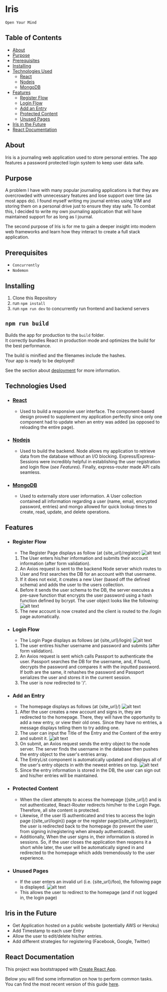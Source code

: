 # Iris

`Open Your Mind`

## Table of Contents

- [About](#about)
- [Purpose](#purpose)
- [Prerequisites](#prerequisites)
- [Installing](#installing)
- [Technologies Used](#technologies-used)
  - [React](#react)
  - [Nodejs](#nodejs)
  - [MongoDB](#mongodb)
- [Features](#features)
  - [Register Flow](#register-flow)
  - [Login Flow](#login-flow)
  - [Add an Entry](#add-an-entry)
  - [Protected Content](#protected-content)
  - [Unused Pages](#unused-pages)
- [Iris in the Future](#iris-in-the-future)
- [React Documentation](#react-documentation)

## About

Iris is a journaling web application used to store personal entries. The app features a password protected login system to keep user data safe.

## Purpose

A problem I have with many popular journaling applications is that they are overcrowded with unnecessary features and lose support over time (as most apps do). I found myself writing my journal entries using VIM and storing them on a personal drive just to ensure they stay safe. To combat this, I decided to write my own journaling application that will have maintained support for as long as I journal.

The second purpose of Iris is for me to gain a deeper insight into modern web frameworks and learn how they interact to create a full stack application.

## Prerequisites

- `Concurrently`
- `Nodemon`

## Installing

1. Clone this Repository
2. run `npm install`
3. run `npm run dev` to concurrently run frontend and backend servers

## `npm run build`

Builds the app for production to the `build` folder.<br>
It correctly bundles React in production mode and optimizes the build for the best performance.

The build is minified and the filenames include the hashes.<br>
Your app is ready to be deployed!

See the section about [deployment](#deployment) for more information.

## Technologies Used

- ### [React](https://reactjs.org)
  - Used to build a responsive user interface. The component-based design proved to supplement my application perfectly since only one component had to update when an entry was added (as opposed to reloading the entire page).
- ### [Nodejs](https://nodejs.org/en/)
  - Used to build the backend. Node allows my application to retrieve data from the database without an I/O blocking. Express/Express-Sessions were incredibly helpful in establishing the user registration and login flow (_see Features_). Finally, express-router made API calls seamless.
- ### [MongoDB](https://www.mongodb.com)
  - Used to externally store user information. A User collection contained all information regarding a user (name, email, encrypted password, entries) and mongo allowed for quick lookup times to create, read, update, and delete operations.

## Features

- ### Register Flow

  - The Register Page displays as follow (at {site_url}/register)
    ![alt text](docs/register.png)

  1. The User enters his/her information and submits their account information (after form validation).
  2. An Axios request is sent to the backend Node server which routes to User and first searches the DB for an account with that username.
  3. If it does not exist, it creates a new User (based off the defined schema) and adds the user to the users collection.
  4. Before it sends the user schema to the DB, the server executes a pre-save function that encrypts the user password using a hash function defined by bcrypt. The user object looks like the following:
     ![alt text](docs/db_schema.png)
  5. The new account is now created and the client is routed to the /login page automatically.

- ### Login Flow

  - The Login Page displays as follows (at {site_url}/login)
    ![alt text](docs/login.png)

  1. The user entires his/her username and password and submits (after form validation).
  2. An Axios request is sent which calls Passport to authenticate the user. Passport searches the DB for the username, and, if found, decrypts the password and compares it with the inputted password. If both are the same, it rehashes the password and Passport serializes the user and stores it in the current session.
  3. The user is now redirected to '/'.

- ### Add an Entry

  - The homepage displays as follows (at {site_url}/)
    ![alt text](docs/home_empty.png)

  1. After the user creates a new account and signs in, they are redirected to the homepage. There, they will have the opportunity to add a new entry, or view their old ones. Since they have no entries, a message displays telling them to try adding one.
  2. The user can input the Title of the Entry and the Content of the entry and submit it.
     ![alt text](docs/home_add.png)
  3. On submit, an Axios request sends the entry object to the node server. The server finds the username in the database then pushes the entry object to the user's entries array.
  4. The EntryList component is automatically updated and displays all of the user's entry objects in with the newest entries on top.
     ![alt text](docs/home_filled.png)
  5. Since the entry information is stored in the DB, the user can sign out and his/her entries will be maintained.

- ### Protected Content

  - When the client attempts to access the homepage ({site_url}/) and is not authenticated, React-Router redirects him/her to the Login Page. Therefore, all site content is protected.
  - Likewise, if the user IS authenticated and tries to access the login page ({site_url/login}) page or the register page({site_url/register}), the user is redirected back to the homepage (to prevent the user from signing in/registering when already authenticated).
  - Additionally, When the user signs in, their information is stored in sessions. So, if the user closes the application then reopens it a short while later, the user will be automatically signed in and redirected to the homepage which adds tremendously to the user experience.

- ### Unused Pages
  - If the user enters an invalid url (i.e. {site_url}/foo), the following page is displayed.
    ![alt text](docs/unused_page.png)
  - This allows the user to redirect to the homepage (and if not logged in, the login page)

## Iris in the Future

- Get Application hosted on a public website (potentially AWS or Heroku)
- Add Timestamp to each user Entry
- Allow the user to edit/delete his/her entries.
- Add different strategies for registering (Facebook, Google, Twitter)

## React Documentation

This project was bootstrapped with [Create React App](https://github.com/facebookincubator/create-react-app).

Below you will find some information on how to perform common tasks.<br>
You can find the most recent version of this guide [here](https://github.com/facebookincubator/create-react-app/blob/master/packages/react-scripts/template/README.md).
